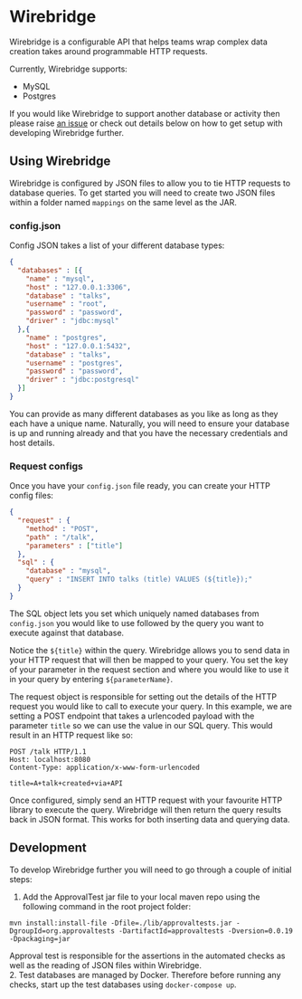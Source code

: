 # Wirebridge
Wirebridge is a configurable API that helps teams wrap complex data creation takes around programmable HTTP requests. 

Currently, Wirebridge supports:
* MySQL
* Postgres

If you would like Wirebridge to support another database or activity then please raise [an issue](https://github.com/mwinteringham/wirebridge/issues/new) or check out details below on how to get setup with developing Wirebridge further.

## Using Wirebridge

Wirebridge is configured by JSON files to allow you to tie HTTP requests to database queries. To get started you will need to create two JSON files within a folder named ```mappings``` on the same level as the JAR.

### config.json

Config JSON takes a list of your different database types:

```json
{
  "databases" : [{
    "name" : "mysql",
    "host" : "127.0.0.1:3306",
    "database" : "talks",
    "username" : "root",
    "password" : "password",
    "driver" : "jdbc:mysql"
  },{
    "name" : "postgres",
    "host" : "127.0.0.1:5432",
    "database" : "talks",
    "username" : "postgres",
    "password" : "password",
    "driver" : "jdbc:postgresql"
  }]
}
```

You can provide as many different databases as you like as long as they each have a unique name. Naturally, you will need to ensure your database is up and running already and that you have the necessary credentials and host details.

### Request configs 

Once you have your ```config.json``` file ready, you can create your HTTP config files:

```json
{
  "request" : {
    "method" : "POST",
    "path" : "/talk",
    "parameters" : ["title"]
  },
  "sql" : {
    "database" : "mysql",
    "query" : "INSERT INTO talks (title) VALUES (${title});"
  }
}
```

The SQL object lets you set which uniquely named databases from ```config.json``` you would like to use followed by the query you want to execute against that database. 

Notice the ```${title}``` within the query. Wirebridge allows you to send data in your HTTP request that will then be mapped to your query. You set the key of your parameter in the request section and where you would like to use it in your query by entering ```${parameterName}```.   

The request object is responsible for setting out the details of the HTTP request you would like to call to execute your query. In this example, we are setting a POST endpoint that takes a urlencoded payload with the parameter ```title``` so we can use the value in our SQL query. This would result in an HTTP request like so:

```
POST /talk HTTP/1.1
Host: localhost:8080
Content-Type: application/x-www-form-urlencoded

title=A+talk+created+via+API
```

Once configured, simply send an HTTP request with your favourite HTTP library to execute the query. Wirebridge will then return the query results back in JSON format. This works for both inserting data and querying data.

## Development

To develop Wirebridge further you will need to go through a couple of initial steps:
1. Add the ApprovalTest jar file to your local maven repo using the following command in the root project folder:

```mvn install:install-file -Dfile=./lib/approvaltests.jar -DgroupId=org.approvaltests -DartifactId=approvaltests -Dversion=0.0.19 -Dpackaging=jar``` 

Approval test is responsible for the assertions in the automated checks as well as the reading of JSON files within Wirebridge.  
2. Test databases are managed by Docker. Therefore before running any checks, start up the test databases using ```docker-compose up```.